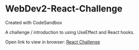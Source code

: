 # WebDev2-React-Challenge
Created with CodeSandbox

A challenge / introduction to using UseEffect and React hooks.


Open link to view in browser:
[React Challenge](https://codesandbox.io/s/github/ChelseaBahsler/WebDev2-React-Challenge)
